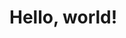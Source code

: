 <html lang="en">
<head>
<link href="https://cdn.jsdelivr.net/npm/bootstrap@5.3.3/dist/css/bootstrap.min.css" rel="stylesheet" integrity="sha384-QWTKZyjpPEjISv5WaRU9OFeRpok6YctnYmDr5pNlyT2bRjXh0JMhjY6hW+ALEwIH" crossorigin="anonymous">
</head>
  
<body>
<h1>Hello, world!</h1>



<!-------------------------------------------------
 
 
        Unity 2 — Custom Coloured version.
        (code by jiko)
        
        ------------------------------
        
        RULES
        → Read this thoroughly please, and maybe drop a small comment saying that you've read it? :'3
        thank youu [ https://toyhou.se/~bulletins/127417.code-rules ]
        
        → turn OFF WYSIWYG
        → turn ON Code Editor
        
        ------------------------------
        
        TIPPY TIPS
        → insert your img links INSIDE or quotation marks!!
        → looking for a good online code editor?  try [ https://th.circlejourney.net/# ] !
        
        ------------------------------
        
        ACCENTS
        → header + footer ----------- #222222
        → main-bg ------------------- #f5f0ea
        → main-text ----------------- #404040
        → accent -------------------- #aca494
        
        use control/command + f to quickly change the colours!
 
 
 ------------------------------------------------->
 <div class="mx-auto text-justify" style="color:#404040; font-size:95%; letter-spacing:0.1px; max-width:1000px">
 <!-------------------------------------------------
 
 
                 NAME // HEADER
 

 ------------------------------------------------->
 <div class="p-4" style="background-color:#222222; color:#fefefe">
    
    <div class="pl-3 display-4 text-md-left text-uppercase">
        <span class="font-weight-bold" style="letter-spacing:5px; color:#aca494">Name</span>
        <span class="font-italic">!!</span>
    </div>
    <div class="pl-2 mt-2">describe . themselves . here</div>
    
 </div>
 <div style="background-color:#aca494; padding:3px"></div>
 <!-------------------------------------------------
 
 
                 IMAGE + PROFILE
 

 ------------------------------------------------->
 <div class="row no-gutters" style="background-color:#f5f0ea">
    
    <!--------------------------------------

                 FOCAL IMAGE

    --------------------------------------->
    <div class="col-lg-5">
        <div class="h-100 w-100" style="min-height:500px;
        
        /* IMAGE
        ---------------------------------------- */;
        background-image:url(https://file.toyhou.se/images/7745356_UbxFaTbtSE8Egg6.png);
        
        /* BASIC SETTINGS
        ---------------------------------------- */;
        background-size:cover;
        background-position:center;
        background-repeat:no-repeat"></div>
    </div>
    
    
    <!--------------------------------------

                 PROFILE CONTENT

    --------------------------------------->
    <div class="col-lg-7">
    <div class="p-5 table-responsive" style="height:500px">
        
        
        <!--------  BASIC INFO  -------------------------------->
        <div class="info">
            
            <!---------  HEADER  --------->
            <h3 class="text-uppercase font-weight-bold" style="letter-spacing:3px;">
                
                <span style="color:#aca494">Q</span>uick Stats
                
            </h3><br>
            
            
            <!---------  CONTENT  --------->
            <div class="row no-gutters">
                
                <div class="col-md-6 py-1">
                    <span class="text-uppercase pr-3 font-weight-bold" style="color:#aca494; letter-spacing:1px;">name</span>
                    <span>content</span>
                </div>
                
                <div class="col-md-6 py-1">
                    <span class="text-uppercase pr-3 font-weight-bold" style="color:#aca494; letter-spacing:1px;">Age</span>
                    <span>content</span>
                </div>
                
                <div class="col-md-6 py-1">
                    <span class="text-uppercase pr-3 font-weight-bold" style="color:#aca494; letter-spacing:1px;">Gender</span>
                    <span>content</span>
                </div>
                
                <div class="col-md-6 py-1">
                    <span class="text-uppercase pr-3 font-weight-bold" style="color:#aca494; letter-spacing:1px;">Pronouns</span>
                    <span>content</span>
                </div>
                
                <div class="col-md-6 py-1">
                    <span class="text-uppercase pr-3 font-weight-bold" style="color:#aca494; letter-spacing:1px;">Race</span>
                    <span>or species</span>
                </div>
                
                <div class="col-md-6 py-1">
                    <span class="text-uppercase pr-3 font-weight-bold" style="color:#aca494; letter-spacing:1px;">Orient.</span>
                    <span>
                        content
                        ( <a href="LINK_TO_CHARACTER" style="color:#aca494;"><i class="fas fa-heart fa-fw"></i></a> )
                    </span>
                </div>
                
                
            <!--  add/delete more above THIS line  -->
            </div>
        </div><hr class="w-100 my-5" style="border-color:#404040; opacity:0.2">
        
        
        <!--------  SUMMARY  -------------------------------->
        <div class="summary">
            
            <!---------  HEADER  --------->
            <h3 class="text-uppercase font-weight-bold" style="letter-spacing:3px;">
                
                <span style="color:#aca494">S</span>ummary
                
            </h3><br>
            
            <!---------  CONTENT  --------->
            <div class="content">
                
                <p>Write a snippet of your character!</p>
                <p>Lorem ipsum dolor sit amet, consectetur adipiscing elit, sed do eiusmod tempor incididunt ut labore et dolore magna aliqua. Ut enim ad minim veniam, quis nostrud exercitation ullamco laboris nisi ut aliquip ex ea commodo consequat. Duis aute irure dolor in reprehenderit in voluptate velit esse cillum dolore eu fugiat nulla pariatur. Excepteur sint occaecat cupidatat non proident, sunt in culpa qui officia deserunt mollit anim id est laborum.</p>
                
            </div>
        </div><hr class="w-100 my-5" style="border-color:#404040; opacity:0.2">
        
        
        <!--------  TRVIA  -------------------------------->
        <div class="trivia">
            
            <!---------  HEADER  --------->
            <h3 class="text-uppercase font-weight-bold" style="letter-spacing:3px;">
                
                <span style="color:#aca494">T</span>rivia
                
            </h3><br>
            
            <!---------  CONTENT  --------->
            <ul class="pl-4">
                
                <li>Cras ullamcorper tellus dui, sodales porttitor dui facilisis sit amet.</li>
                <li>In hendrerit velit sed mauris dignissim mollis.</li>
                <li>Maecenas dui eros, cursus vel nulla a, finibus iaculis metus</li>
                <li>Mauris congue, tortor quis pretium pretium, sapien justo pulvinar nibh, et commodo tellus magna nec nisl.</li>
                <li>Ut et velit viverra turpis gravida porta. Donec quis volutpat velit. Integer sagittis sed velit ornare rutrum.</li>
                
            </ul>
        </div><hr class="w-100 my-5" style="border-color:#404040; opacity:0.2">
        
        
        <!--------  DESIGN NOTES  -------------------------------->
        <div class="notes">
            
            <!---------  HEADER  --------->
            <h3 class="text-uppercase font-weight-bold" style="letter-spacing:3px;">
                
                <span style="color:#aca494">D</span>esign Notes
                
            </h3><br>
            
            <!---------  CONTENT  --------->
            <div class="row no-gutters mb-3">
                
                <div class="col-md-6 py-1">
                    <span class="text-uppercase pr-3 font-weight-bold" style="color:#aca494; letter-spacing:1px;">Designer</span>
                    <span>@ user</span>
                </div>
                
                <div class="col-md-6 py-1">
                    <span class="text-uppercase pr-3 font-weight-bold" style="color:#aca494; letter-spacing:1px;">Obtained</span>
                    <!-- trade, sale, initial creation, etc. -->
                    <span>content</span>
                </div>
                
                <div class="col-md-6 py-1">
                    <span class="text-uppercase pr-3 font-weight-bold" style="color:#aca494; letter-spacing:1px;">Worth</span>
                    <span>$$$</span>
                </div>
                
                <div class="col-md-6 py-1">
                    <span class="text-uppercase pr-3 font-weight-bold" style="color:#aca494; letter-spacing:1px;">Status</span>
                    <span>content</span>
                </div>
            </div>
            <ul class="pl-4">
                
                <li>note</li>
                <li>note</li>
                <li>note</li>
                <li>note</li>
                
            <!--  add/delete more above THIS line  -->
            </ul>
        </div>
        
    <!--  add/delete more sections above THIS line  -->
    </div>
    </div>
 </div>
 <!-------------------------------------------------
 
 
                CREDIT // FOOTER
 

 ------------------------------------------------->
 <div class="px-4 py-3" style="background-color:#222222; color:#aca494">
    
    <div class="text-right small" style="letter-spacing:0.5em">
        <a href="https://toyhou.se/jiko" class="text-reset tooltipster"
        title="code by jiko" style="text-decoration:none">
            <i class="far fa-code"></i>
        </a>
        .
        <a href="LINK_TO_ARTIST" class="text-reset tooltipster"
        title="image by ARTIST" style="text-decoration:none">
            <i class="far fa-image"></i>
        </a>
    </div>
    
 </div>
 </div>



<script src="https://cdn.jsdelivr.net/npm/bootstrap@5.3.3/dist/js/bootstrap.bundle.min.js" integrity="sha384-YvpcrYf0tY3lHB60NNkmXc5s9fDVZLESaAA55NDzOxhy9GkcIdslK1eN7N6jIeHz" crossorigin="anonymous"></script>
</body>
</html>
